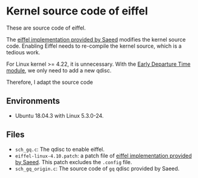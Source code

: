 # Kernel source code of eiffel
These are source code of eiffel.

The [eiffel implementation provided by Saeed](https://github.com/saeed/eiffel_linux)
modifies the kernel source code.
Enabling Eiffel needs to re-compile the kernel source,
which is a tedious work.

For Linux kernel >= 4.22, it is unnecessary.
With the [Early Departure Time module](https://lwn.net/Articles/766564/),
we only need to add a new qdisc.

Therefore, I adapt the source code 

## Environments
- Ubuntu 18.04.3 with Linux 5.3.0-24.

## Files
- `sch_gq.c`: The qdisc to enable eiffel.
- `eiffel-linux-4.10.patch`: a patch file of [eiffel implementation provided by Saeed](https://github.com/saeed/eiffel_linux). This patch excludes the `.config` file.
- `sch_gq_origin.c`: The source code of `gq` qdisc provided by Saeed.